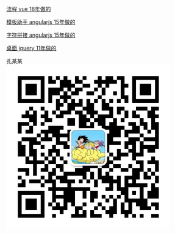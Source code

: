  
<script>
var _hmt = _hmt || [];
(function() {
  var hm = document.createElement("script");
  hm.src = "https://hm.baidu.com/hm.js?a99259be79877cf02163e0c51084fbb4";
  var s = document.getElementsByTagName("script")[0]; 
  s.parentNode.insertBefore(hm, s);
})();
</script>


[流程 vue 18年做的](./flow/index.html) 

[模板助手 angularjs 15年做的](./temp/t.html)

[字符拼接 angularjs 15年做的](./temp/a.html) 

[桌面 jquery 11年做的](./desktop/index.html)


孔某某  
![Importnew](./wechat.jpg)
